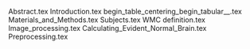 Abstract.tex
Introduction.tex
begin_table_centering_begin_tabular__.tex
Materials_and_Methods.tex
Subjects.tex
WMC definition.tex
Image_processing.tex
Calculating_Evident_Normal_Brain.tex
Preprocessing.tex
    
  